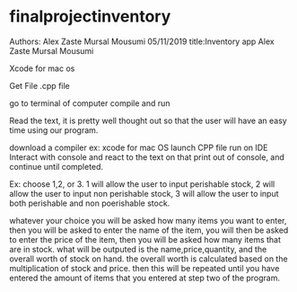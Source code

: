 # finalprojectinventory

Authors:
Alex Zaste
Mursal Mousumi
05/11/2019
title:Inventory app
Alex Zaste
Mursal Mousumi


Xcode for mac os

Get File .cpp file

go to terminal of computer 
compile and run

Read the text, it is pretty well thought out so that the user will have an easy time using our program.

download a compiler ex: xcode for mac OS
launch CPP file
run on IDE
Interact with console and react to the text on that print out of console, and continue until completed.

Ex: choose 1,2, or 3.  1 will allow the user to input perishable stock, 2 will allow the user to input non perishable stock, 3 
will allow the user to input both perishable and non poerishable stock.

whatever your choice you will be asked how many items you want to enter, then you will be asked to enter the name of the item, you will
then be asked to enter the price of the item, then you will be asked how many items that are in stock.
what will be outputed is the name,price,quantity, and the overall worth of stock on hand. the overall worth is calculated based on the multiplication
of stock and price.
then this will be repeated until you have entered the amount of items that you entered at step two of the program.
